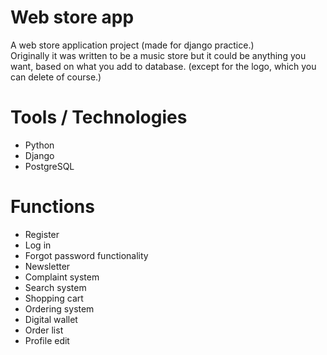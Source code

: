 # Web store app
A web store application project  (made for django practice.)  
Originally it was written to be a music store but it could be anything you want, based on what you add to database. (except for the logo, which you can delete of course.)  


# Tools / Technologies  
* Python
* Django
* PostgreSQL

# Functions  
* Register
* Log in 
* Forgot password functionality
* Newsletter
* Complaint system
* Search system
* Shopping cart
* Ordering system
* Digital wallet
* Order list
* Profile edit

